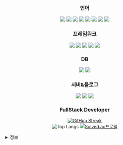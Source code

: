 <div align="center">

<h3>언어</h3>
<img src="https://img.shields.io/badge/java-007396?style=for-the-badge&logo=OpenJDK&logoColor=white">
<img src="https://img.shields.io/badge/Python-007396?style=for-the-badge&logo=python&logoColor=white">
<img src="https://img.shields.io/badge/Typescript-3178C6?style=for-the-badge&logo=typescript&logoColor=white">
<img src="https://img.shields.io/badge/HTML5-E34F26?style=for-the-badge&logo=HTML5&logoColor=white">
<img src="https://img.shields.io/badge/CSS3-1572B6?style=for-the-badge&logo=CSS3&logoColor=white">
<img src="https://img.shields.io/badge/JavaScript-F7DF1E?style=for-the-badge&logo=JavaScript&logoColor=white">
<img src="https://img.shields.io/badge/Kotlin-7F52FF?style=for-the-badge&logo=Kotlin&logoColor=white">
<img src="https://img.shields.io/badge/dart-0175C2?style=for-the-badge&logo=Dart&logoColor=white">



<h3>프레임워크</h3>
<img src="https://img.shields.io/badge/Flask-0000?style=for-the-badge&logo=flask&logoColor=white">
<img src="https://img.shields.io/badge/React-61DAFB?style=for-the-badge&logo=React&logoColor=white">
<img src="https://img.shields.io/badge/Node.js-339933?style=for-the-badge&logo=Node.js&logoColor=white">
<img src="https://img.shields.io/badge/flutter-02569B?style=for-the-badge&logo=flutter&logoColor=white">
<img src="https://img.shields.io/badge/next.js-000000?style=for-the-badge&logo=next.js&logoColor=white">

<h3>DB</h3>
<img src="https://img.shields.io/badge/MySQL-4479A1?style=for-the-badge&logo=MySQL&logoColor=white">
<img src="https://img.shields.io/badge/mongodb-47A248?style=for-the-badge&logo=Mongodb&logoColor=white">

<h3>서버&블로그</h3>
<img src="https://img.shields.io/badge/github-181717?style=for-the-badge&logo=github&logoColor=white">
<img src="https://img.shields.io/badge/aws-232F3E?style=for-the-badge&logo=aws&logoColor=white">
<img src="https://img.shields.io/badge/GitHub Actions-2088FF?style=for-the-badge&logo=GitHub Actions&logoColor=white">




<h3>FullStack Developer</h3>




[![GitHub Streak](https://streak-stats.demolab.com?user=ncs01060&theme=cobalt&border_radius=10&locale=ko&date_format=%5BY.%5Dn.j)](https://git.io/streak-stats)
<br/>
  ![Top Langs](https://github-readme-stats.vercel.app/api/top-langs/?username=ncs01060&layout=compact&theme=dark)
  [![Solved.ac프로필](http://mazassumnida.wtf/api/v2/generate_badge?boj=ncs01060)](https://solved.ac/ncs01060)


</div>
  <details>
    <summary>
      정보
    </summary>
     이름 : 이영민<br/>
     나이 : 18<br/>
     Email : codingmin@icloud.com
  </details>
